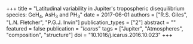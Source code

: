 +++
title = "Latitudinal variability in Jupiter's tropospheric disequilibrium species: GeH$_4$, AsH$_3$ and PH$_3$"
date = 2017-06-01
authors = ["R.S. Giles", "L.N. Fletcher", "P.G.J. Irwin"]
publication_types = ["2"]
abstract = ""
featured = false
publication = "*Icarus*"
tags = ["Jupiter", "Atmospheres", "composition", "structure"]
doi = "10.1016/j.icarus.2016.10.023"
+++

